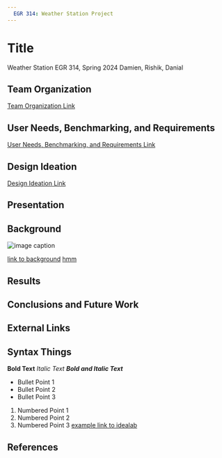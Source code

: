 ```yaml
---
  EGR 314: Weather Station Project
---
```


# Title
Weather Station
EGR 314, Spring 2024
Damien, Rishik, Danial
## Team Organization
[Team Organization Link](TeamOrganization/TeamOrgPage.md)
## User Needs, Benchmarking, and Requirements
[User Needs, Benchmarking, and Requirements Link](UserNeeds/UserNeedsPage.md)
## Design Ideation
[Design Ideation Link](DesignIdeation/DesignPage.md)

## Presentation 


## Background

![image caption](https://idealab.asu.edu/assets/images/research/jumper1.png)

[link to background](/background)
[hmm](FirstFolder/subpage.md)
## Results


## Conclusions and Future Work

## External Links

## Syntax Things

**Bold Text**
_Italic Text_
**_Bold and Italic Text_**
* Bullet Point 1
* Bullet Point 2
* Bullet Point 3
1. Numbered Point 1
1. Numbered Point 2
1. Numbered Point 3
[example link to idealab](https://idealab.asu.edu)
## References
